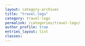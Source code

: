 ```yaml
---
layout: category-archives
title: "travel.logs"
category: travel-logs
permalink: /categories/travel-logs/
author_profile: true
entries_layout: list
classes:
---
```

